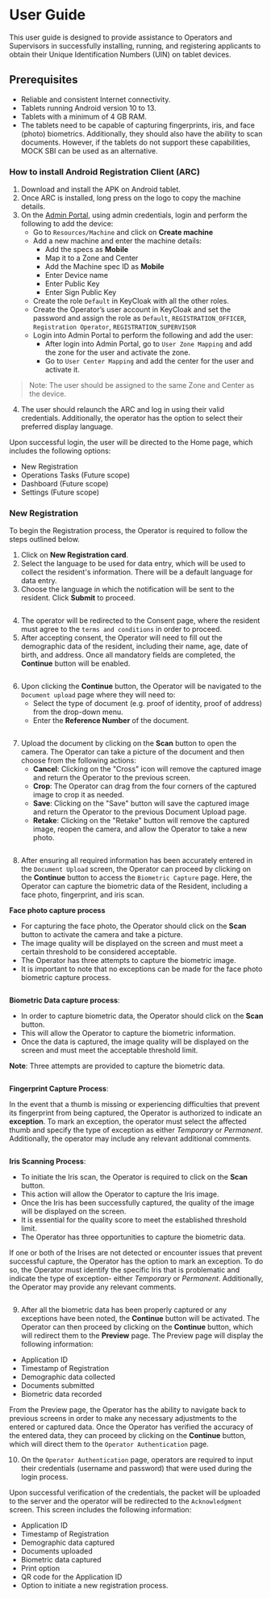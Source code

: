 # User Guide

This user guide is designed to provide assistance to Operators and Supervisors in successfully installing, running, and registering applicants to obtain their Unique Identification Numbers (UIN) on tablet devices.

## Prerequisites

* Reliable and consistent Internet connectivity.
* Tablets running Android version 10 to 13.
* Tablets with a minimum of 4 GB RAM.
* The tablets need to be capable of capturing fingerprints, iris, and face (photo) biometrics. Additionally, they should also have the ability to scan documents. However, if the tablets do not support these capabilities, MOCK SBI can be used as an alternative.

### How to install Android Registration Client (ARC)

1. Download and install the APK on Android tablet.
2. Once ARC is installed, long press on the logo to copy the machine details.
3. On the [Admin Portal](https://docs.mosip.io/1.2.0/modules/administration/admin-portal-user-guide), using admin credentials, login and perform the following to add the device:
   * Go to `Resources/Machine` and click on **Create machine**
   * Add a new machine and enter the machine details:
     * Add the specs as **Mobile**
     * Map it to a Zone and Center
     * Add the Machine spec ID as **Mobile**
     * Enter Device name
     * Enter Public Key
     * Enter Sign Public Key
   * Create the role `Default` in KeyCloak with all the other roles.
   * Create the Operator’s user account in KeyCloak and set the password and assign the role as `Default`, `REGISTRATION_OFFICER`, `Registration Operator`, `REGISTRATION_SUPERVISOR`
   * Login into Admin Portal to perform the following and add the user:
     * After login into Admin Portal, go to `User Zone Mapping` and add the zone for the user and activate the zone.
     * Go to `User Center Mapping` and add the center for the user and activate it.

> Note: The user should be assigned to the same Zone and Center as the device.

4. The user should relaunch the ARC and log in using their valid credentials. Additionally, the operator has the option to select their preferred display language.

Upon successful login, the user will be directed to the Home page, which includes the following options:

  * New Registration
  * Operations Tasks (Future scope)
  * Dashboard (Future scope)
  * Settings (Future scope)

### New Registration

To begin the Registration process, the Operator is required to follow the steps outlined below.

1. Click on **New Registration card**.
2. Select the language to be used for data entry, which will be used to collect the resident's information. There will be a default language for data entry.
3. Choose the language in which the notification will be sent to the resident. Click **Submit** to proceed.

<figure><img src=".gitbook/assets/arc-newregistration-Page-1.png" alt=""><figcaption></figcaption></figure>

4. The operator will be redirected to the Consent page, where the resident must agree to the `terms and conditions` in order to proceed.
5. After accepting consent, the Operator will need to fill out the demographic data of the resident, including their name, age, date of birth, and address. Once all mandatory fields are completed, the **Continue** button will be enabled.

<figure><img src=".gitbook/assets/arc-newregistration-Page-2.png" alt=""><figcaption></figcaption></figure>

6. Upon clicking the **Continue** button, the Operator will be navigated to the `Document upload` page where they will need to:
   * Select the type of document (e.g. proof of identity, proof of address) from the drop-down menu.
   * Enter the **Reference Number** of the document.

<figure><img src=".gitbook/assets/arc-newregistration-Page-3.png" alt=""><figcaption></figcaption></figure>

7. Upload the document by clicking on the **Scan** button to open the camera. The Operator can take a picture of the document and then choose from the following actions:
     * **Cancel**: Clicking on the "Cross" icon will remove the captured image and return the Operator to the previous screen.
     * **Crop**: The Operator can drag from the four corners of the captured image to crop it as needed.
     * **Save**: Clicking on the "Save" button will save the captured image and return the Operator to the previous Document Upload page.
     * **Retake**: Clicking on the "Retake" button will remove the captured image, reopen the camera, and allow the Operator to take a new photo.

<figure><img src=".gitbook/assets/arc-newregistration-Page-4.png" alt=""><figcaption></figcaption></figure>

8.  After ensuring all required information has been accurately entered in the `Document Upload` screen, the Operator can proceed by clicking on the **Continue** button to access the `Biometric Capture` page. Here, the Operator can capture the biometric data of the Resident, including a face photo, fingerprint, and iris scan.

**Face photo capture process**

   * For capturing the face photo, the Operator should click on the **Scan** button to activate the camera and take a picture.
   * The image quality will be displayed on the screen and must meet a certain threshold to be considered acceptable.
   * The Operator has three attempts to capture the biometric image.
   * It is important to note that no exceptions can be made for the face photo biometric capture process.

<figure><img src=".gitbook/assets/arc-newregistration-Page-5 (1).png" alt=""><figcaption></figcaption></figure>

**Biometric Data capture process**:

* In order to capture biometric data, the Operator should click on the **Scan** button.
* This will allow the Operator to capture the biometric information.
* Once the data is captured, the image quality will be displayed on the screen and must meet the acceptable threshold limit.

**Note**: Three attempts are provided to capture the biometric data.

<figure><img src=".gitbook/assets/arc-newregistration-Page-6.png" alt=""><figcaption></figcaption></figure>

**Fingerprint Capture Process**: 

In the event that a thumb is missing or experiencing difficulties that prevent its fingerprint from being captured, the Operator is authorized to indicate an **exception**. To mark an exception, the operator must select the affected thumb and specify the type of exception as either _Temporary_ or _Permanent_. Additionally, the operator may include any relevant additional comments.

<figure><img src=".gitbook/assets/arc-newregistration-Page-7.png" alt=""><figcaption></figcaption></figure>

**Iris Scanning Process**:

* To initiate the Iris scan, the Operator is required to click on the **Scan** button.
* This action will allow the Operator to capture the Iris image.
* Once the Iris has been successfully captured, the quality of the image will be displayed on the screen.
* It is essential for the quality score to meet the established threshold limit.
* The Operator has three opportunities to capture the biometric data.

If one or both of the Irises are not detected or encounter issues that prevent successful capture, the Operator has the option to mark an exception. To do so, the Operator must identify the specific Iris that is problematic and indicate the type of exception- either _Temporary_ or _Permanent_. Additionally, the Operator may provide any relevant comments.

<figure><img src=".gitbook/assets/arc-newregistration-Page-8.png" alt=""><figcaption></figcaption></figure>

9. After all the biometric data has been properly captured or any exceptions have been noted, the **Continue** button will be activated. The Operator can then proceed by clicking on the **Continue** button, which will redirect them to the **Preview** page. The Preview page will display the following information:

* Application ID
* Timestamp of Registration
* Demographic data collected
* Documents submitted
* Biometric data recorded

From the Preview page, the Operator has the ability to navigate back to previous screens in order to make any necessary adjustments to the entered or captured data. Once the Operator has verified the accuracy of the entered data, they can proceed by clicking on the **Continue** button, which will direct them to the `Operator Authentication` page.

10. On the `Operator Authentication` page, operators are required to input their credentials (username and password) that were used during the login process.

  Upon successful verification of the credentials, the packet will be uploaded to the server and the operator will be redirected to 
  the `Acknowledgment` screen. This screen includes the following information:

  * Application ID
  * Timestamp of Registration
  * Demographic data captured
  * Documents uploaded
  * Biometric data captured
  * Print option
  * QR code for the Application ID
  * Option to initiate a new registration process.



<figure><img src=".gitbook/assets/arc-newregistration-Page-9.png" alt=""><figcaption></figcaption></figure>

